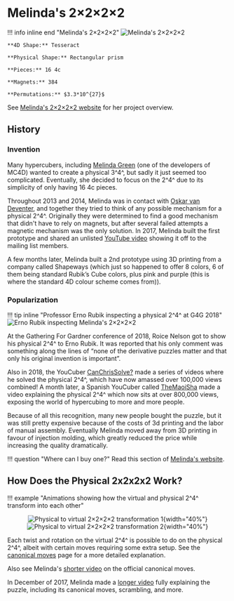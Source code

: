 # Melinda's 2×2×2×2

!!! info inline end "Melinda's 2×2×2×2"
    ![Melinda's 2×2×2×2](https://assets.hypercubing.xyz/img/phys/melinda_2x2x2x2_render.png)

    **4D Shape:** Tesseract

    **Physical Shape:** Rectangular prism

    **Pieces:** 16 4c

    **Magnets:** 384

    **Permutations:** $3.3*10^{27}$

See [Melinda's 2×2×2×2 website](https://superliminal.com/cube/2x2x2x2/) for her project overview.

## History

### Invention
Many hypercubers, including [Melinda Green](https://superliminal.com/) (one of the developers of MC4D) wanted to create a physical 3^4^, but sadly it just seemed too complicated. Eventually, she decided to focus on the 2^4^ due to its simplicity of only having 16 4c pieces.

Throughout 2013 and 2014, Melinda was in contact with [Oskar van Deventer](https://oskarvandeventer.nl/), and together they tried to think of any possible mechanism for a physical 2^4^. Originally they were determined to find a good mechanism that didn't have to rely on magnets, but after several failed attempts a magnetic mechanism was the only solution. In 2017, Melinda built the first prototype and shared an unlisted [YouTube video](https://www.youtube.com/watch?v=Asx653BGDWA) showing it off to the mailing list members.

A few months later, Melinda built a 2nd prototype using 3D printing from a company called Shapeways (which just so happened to offer 8 colors, 6 of them being standard Rubik’s Cube colors, plus pink and purple (this is where the standard 4D colour scheme comes from)).

### Popularization
!!! tip inline "Professor Erno Rubik inspecting a physical 2^4^ at G4G 2018"
    ![Erno Rubik inspecting Melinda's 2×2×2×2](https://assets.hypercubing.xyz/img/phys/melinda_2x2x2x2_erno_inspects.jpg)

At the Gathering For Gardner conference of 2018, Roice Nelson got to show his physical 2^4^ to Erno Rubik. It was reported that his only comment was something along the lines of “none of the derivative puzzles matter and that only his original invention is important”.

Also in 2018, the YouCuber [CanChrisSolve?](https://www.youtube.com/@CanChrisSolve) made a series of videos where he solved the physical 2^4^, which have now amassed over 100,000 views combined! A month later, a Spanish YouCuber called [TheMaoiSha](https://www.youtube.com/@TheMaoiSha) made a video explaining the physical 2^4^ which now sits at over 800,000 views, exposing the world of hypercubing to more and more people.

Because of all this recognition, many new people bought the puzzle, but it was still pretty expensive because of the costs of 3d printing and the labor of manual assembly. Eventually Melinda moved away from 3D printing in favour of injection molding, which greatly reduced the price while increasing the quality dramatically.

!!! question "Where can I buy one?"
    Read this section of [Melinda's website](https://superliminal.com/cube/2x2x2x2/#how).


## How Does the Physical 2x2x2x2 Work?

!!! example "Animations showing how the virtual and physical 2^4^ transform into each other"
    <center>
    ![Physical to virtual 2×2×2×2 transformation 1](https://assets.hypercubing.xyz/img/phys/melinda_2x2x2x2_anim1.gif){width="40%"}
    ![Physical to virtual 2×2×2×2 transformation 2](https://assets.hypercubing.xyz/img/phys/melinda_2x2x2x2_anim2.gif){width="40%"}
    </center>

Each twist and rotation on the virtual 2^4^ is possible to do on the physical 2^4^, albeit with certain moves requiring some extra setup. See the [canonical moves](/puzzles/physical/2x2x2x2/canonical-moves.md) page for a more detailed explanation.

Also see Melinda's [shorter video](https://www.youtube.com/watch?v=DzRH8BOJL8Q) on the official canonical moves.

In December of 2017, Melinda made a [longer video](https://www.youtube.com/watch?v=_D4m1Kit3TI) fully explaining the puzzle, including its canonical moves, scrambling, and more.
